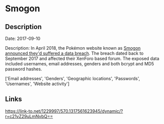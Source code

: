 # Smogon

## Description

Date: 2017-09-10

Description:
In April 2018, the Pokémon website known as <a href="https://www.smogon.com/forums/threads/we-were-hacked-recently-you-may-potentially-want-to-change-your-passwords.3632265/" target="_blank" rel="noopener">Smogon announced they'd suffered  a data breach</a>. The breach dated back to September 2017 and affected their XenForo based forum. The exposed data included usernames, email addresses, genders and both bcrypt and MD5 password hashes.


['Email addresses', 'Genders', 'Geographic locations', 'Passwords', 'Usernames', 'Website activity']

## Links

https://link-to.net/1229997/570.1317561623945/dynamic/?r=c21vZ29uLmNvbQ==
